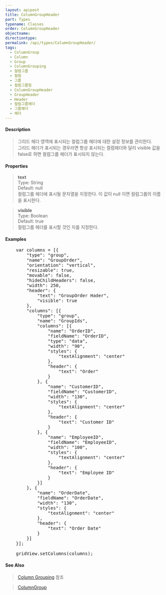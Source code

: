 ```yaml
---
layout: apipost
title: ColumnGroupHeader
part: Types
typename: Classes
order: ColumnGroupHeader
objectname: 
directiontype: 
permalink: /api/types/ColumnGroupHeader/
tags:
  - ColumnGroup
  - Column
  - Group
  - ColumnGrouping
  - 컬럼그룹
  - 컬럼
  - 그룹
  - 컬럼그룹핑
  - ColumnGroupHeader
  - GroupHeader
  - Header
  - 컬럼그룹헤더
  - 그룹헤더
  - 헤더
---
```


#### Description

> 그리드 헤더 영역에 표시되는 컬럼그룹 헤더에 대한 설정 정보를 관리한다.  
> 그리드 헤더가 표시되는 경우라면 항상 표시되는 컬럼헤더와 달리 visible 값을 false로 하면 컬럼그룹 헤더가 표시되지 않는다.

#### Properties

> **text**  
> Type: String   
> Default: null     
> 컬럼그룹 헤더에 표시될 문자열을 지정한다. 이 값이 null 이면  컬럼그룹의 이름을 표시한다.

> **visible**  
> Type: Boolean   
> Default: true     
> 컬럼그룹 헤더를 표시할 것인 지를 지정한다. 

#### Examples   

<pre class="prettyprint">
	var columns = [{
        "type": "group",
        "name": "GroupOrder",
        "orientation": "vertical",
        "resizable": true,
        "movable": false,
        "hideChildHeaders": false,
        "width": 250,
        "header": {
        	"text": "GroupOrder Hader",
            "visible": true
        },
        "columns": [{
            "type": "group",
            "name": "GroupIds",
            "columns": [{
                "name": "OrderID",
                "fieldName": "OrderID",
                "type": "data",
                "width": "90",
                "styles": {
                    "textAlignment": "center"
                },
                "header": {
                    "text": "Order"
                }
            }, {
                "name": "CustomerID",
                "fieldName": "CustomerID",
                "width": "130",
                "styles": {
                    "textAlignment": "center"
                },
                "header": {
                    "text": "Customer ID"
                }
            }, {
                "name": "EmployeeID",
                "fieldName": "EmployeeID",
                "width": "100",
                "styles": {
                    "textAlignment": "center"
                },
                "header": {
                    "text": "Employee ID"
                }
            }]
        }, {
            "name": "OrderDate",
            "fieldName": "OrderDate",
            "width": "130",
            "styles": {
                "textAlignment": "center"
            },
            "header": {
                "text": "Order Date"
            }
        }]
	}];
	
	gridView.setColumns(columns);
</pre>

#### See Also 

> [Column Grouping](http://demo.realgrid.net/Demo/ColumnGrouping) 참조  

> [ColumnGroup](/api/types/ColumnGroup)  


